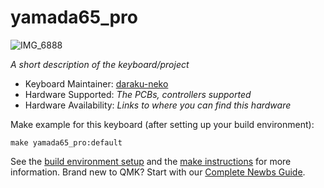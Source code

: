 # yamada65_pro

![IMG_6888](https://user-images.githubusercontent.com/5214078/199902958-d12109c8-1160-441a-a613-66cc3d97a760.jpeg)

*A short description of the keyboard/project*

* Keyboard Maintainer: [daraku-neko](https://github.com/darakuneko)
* Hardware Supported: *The PCBs, controllers supported*
* Hardware Availability: *Links to where you can find this hardware*

Make example for this keyboard (after setting up your build environment):

    make yamada65_pro:default

See the [build environment setup](https://docs.qmk.fm/#/getting_started_build_tools) and the [make instructions](https://docs.qmk.fm/#/getting_started_make_guide) for more information. Brand new to QMK? Start with our [Complete Newbs Guide](https://docs.qmk.fm/#/newbs).
